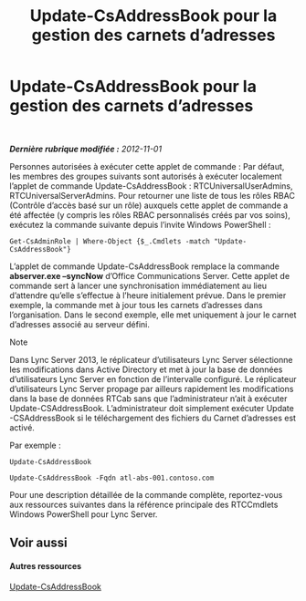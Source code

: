 ﻿---
title: Update-CsAddressBook pour la gestion des carnets d’adresses
TOCTitle: Update-CsAddressBook pour la gestion des carnets d’adresses
ms:assetid: 0ffd2ef8-201c-44aa-8c64-1c7b0eaa7d48
ms:mtpsurl: https://technet.microsoft.com/fr-fr/library/Gg429695(v=OCS.15)
ms:contentKeyID: 49296275
ms.date: 05/20/2016
mtps_version: v=OCS.15
ms.translationtype: HT
---

# Update-CsAddressBook pour la gestion des carnets d’adresses

 

_**Dernière rubrique modifiée :** 2012-11-01_

Personnes autorisées à exécuter cette applet de commande : Par défaut, les membres des groupes suivants sont autorisés à exécuter localement l’applet de commande Update-CsAddressBook : RTCUniversalUserAdmins, RTCUniversalServerAdmins. Pour retourner une liste de tous les rôles RBAC (Contrôle d’accès basé sur un rôle) auxquels cette applet de commande a été affectée (y compris les rôles RBAC personnalisés créés par vos soins), exécutez la commande suivante depuis l’invite Windows PowerShell :

    Get-CsAdminRole | Where-Object {$_.Cmdlets -match "Update-CsAddressBook"}

L’applet de commande Update-CsAddressBook remplace la commande **abserver.exe –syncNow** d’Office Communications Server. Cette applet de commande sert à lancer une synchronisation immédiatement au lieu d’attendre qu’elle s’effectue à l’heure initialement prévue. Dans le premier exemple, la commande met à jour tous les carnets d’adresses dans l’organisation. Dans le second exemple, elle met uniquement à jour le carnet d’adresses associé au serveur défini.

> [!note]  
> Dans Lync Server 2013, le réplicateur d’utilisateurs Lync Server sélectionne les modifications dans Active Directory et met à jour la base de données d’utilisateurs Lync Server en fonction de l’intervalle configuré. Le réplicateur d’utilisateurs Lync Server propage par ailleurs rapidement les modifications dans la base de données RTCab sans que l’administrateur n’ait à exécuter Update-CSAddressBook. L’administrateur doit simplement exécuter Update -CSAddressBook si le téléchargement des fichiers du Carnet d’adresses est activé.

Par exemple :

```
Update-CsAddressBook
```
```
Update-CsAddressBook -Fqdn atl-abs-001.contoso.com
```

Pour une description détaillée de la commande complète, reportez-vous aux ressources suivantes dans la référence principale des RTCCmdlets Windows PowerShell pour Lync Server.

## Voir aussi

#### Autres ressources

[Update-CsAddressBook](https://docs.microsoft.com/en-us/powershell/module/skype/Update-CsAddressBook)

